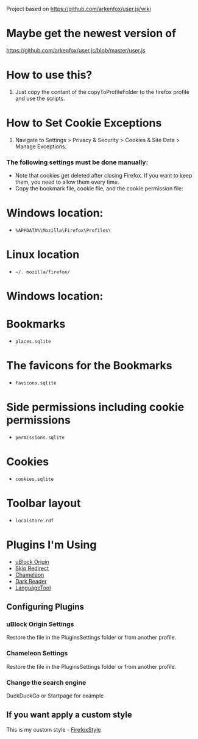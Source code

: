 Project based on https://github.com/arkenfox/user.js/wiki
# Maybe get the newest version of 
https://github.com/arkenfox/user.js/blob/master/user.js
# How to use this?
1. Just copy the contant of the copyToProfileFolder to the firefox profile and use the scripts.

# How to Set Cookie Exceptions

1. Navigate to Settings > Privacy & Security > Cookies & Site Data > Manage Exceptions.

### The following settings must be done manually:

- Note that cookies get deleted after closing Firefox. If you want to keep them, you need to allow them every time.
- Copy the bookmark file, cookie file, and the cookie permission file:
# Windows location:
- `%APPDATA%\Mozilla\Firefox\Profiles\`
# Linux location
- `~/. mozilla/firefox/`
# Windows location:
  # Bookmarks
  - `places.sqlite` 
  # The favicons for the Bookmarks
  - `favicons.sqlite` 
  # Side permissions including cookie permissions
  - `permissions.sqlite`
  # Cookies 
  - `cookies.sqlite`
  # Toolbar layout
  - `localstore.rdf`
  
# Plugins I'm Using

- [uBlock Origin](https://addons.mozilla.org/firefox/downloads/latest/ublock-origin/latest.xpi)
- [Skip Redirect](https://addons.mozilla.org/firefox/downloads/latest/skip-redirect/latest.xpi)
- [Chameleon](https://addons.mozilla.org/firefox/downloads/latest/chameleon-ext/latest.xpi)
- [Dark Reader](https://addons.mozilla.org/firefox/downloads/latest/darkreader/latest.xpi)
- [LanguageTool](https://addons.mozilla.org/firefox/downloads/latest/languagetool/latest.xpi)

## Configuring Plugins

### uBlock Origin Settings

Restore the file in the PluginsSettings folder or from another profile.

### Chameleon Settings

Restore the file in the PluginsSettings folder or from another profile.

### Change the search engine
DuckDuckGo or Startpage for example

## If you want apply a custom style
This is my custom style - [FirefoxStyle](https://github.com/Alexandermis/FirefoxStyle)
